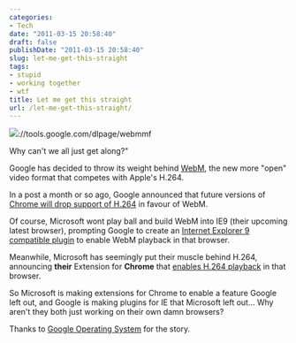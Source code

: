 ```yaml
---
categories:
- Tech
date: "2011-03-15 20:58:40"
draft: false
publishDate: "2011-03-15 20:58:40"
slug: let-me-get-this-straight
tags:
- stupid
- working together
- wtf
title: Let me get this straight
url: /let-me-get-this-straight/
---
```

![](//tools.google.com/dlpage/res/webmmf/webm-ie9-yt-screenshot.png)://tools.google.com/dlpage/webmmf

Why can't we all just get along?"

Google has decided to throw its weight behind
[WebM](http://www.webmproject.org/), the new more "open" video format
that competes with Apple's H.264.

In a post a month or so ago, Google announced that future versions of
[Chrome will drop support of
H.264](http://blog.chromium.org/2011/01/html-video-codec-support-in-chrome.html)
in favour of WebM.

Of course, Microsoft wont play ball and build WebM into IE9 (their
upcoming latest browser), prompting Google to create an [Internet
Explorer 9 compatible plugin](http://tools.google.com/dlpage/webmmf) to
enable WebM playback in that browser.

Meanwhile, Microsoft has seemingly put their muscle behind H.264,
announcing **their** Extension for **Chrome** that [enables H.264
playback](http://blogs.msdn.com/b/interoperability/archive/2011/02/01/greater-interoperability-for-windows-customers-with-html5-video.aspx)
in that browser.

So Microsoft is making extensions for Chrome to enable a feature Google
left out, and Google is making plugins for IE that Microsoft left out...
Why aren't they both just working on their own damn browsers?

Thanks to [Google Operating
System](http://googlesystem.blogspot.com/2011/03/webm-plugin-for-internet-explorer-9.html)
for the story.